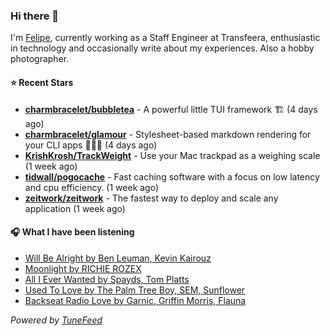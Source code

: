 ### Hi there 👋

I'm [Felipe](https://felipevm.com), currently working as a Staff Engineer at Transfeera, enthusiastic in technology and occasionally write about my experiences. Also a hobby photographer.

#### ⭐ Recent Stars
- **[charmbracelet/bubbletea](https://github.com/charmbracelet/bubbletea)** - A powerful little TUI framework 🏗 (4 days ago)
- **[charmbracelet/glamour](https://github.com/charmbracelet/glamour)** - Stylesheet-based markdown rendering for your CLI apps 💇🏻‍♀️ (4 days ago)
- **[KrishKrosh/TrackWeight](https://github.com/KrishKrosh/TrackWeight)** - Use your Mac trackpad as a weighing scale (1 week ago)
- **[tidwall/pogocache](https://github.com/tidwall/pogocache)** - Fast caching software with a focus on low latency and cpu efficiency. (1 week ago)
- **[zeitwork/zeitwork](https://github.com/zeitwork/zeitwork)** - The fastest way to deploy and scale any application (1 week ago)

#### 🎧 What I have been listening
- [Will Be Alright by Ben Leuman, Kevin Kairouz](https://open.spotify.com/track/600mgS8QaW9uisQNOyFw8t)
- [Moonlight by RICHIE ROZEX](https://open.spotify.com/track/7ztINHt5r7i0hY59yLhXTO)
- [All I Ever Wanted by Spayds, Tom Platts](https://open.spotify.com/track/2iaLAplGDFU61VOmCKO6zT)
- [Used To Love by The Palm Tree Boy, SEM, Sunflower](https://open.spotify.com/track/6MLmmZchetJCwxsefFtSnl)
- [Backseat Radio Love by Garnic, Griffin Morris, Flauna](https://open.spotify.com/track/4Ml5HzRsCzlWn573OABXwL)

_Powered by [TuneFeed](https://tunefeed.app?ref=github.com)_
